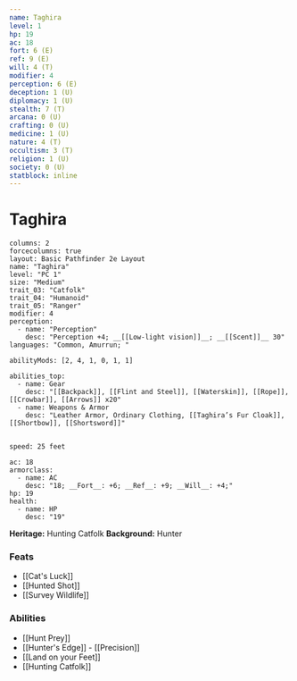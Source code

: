 ```yaml
---
name: Taghira
level: 1
hp: 19
ac: 18
fort: 6 (E)
ref: 9 (E)
will: 4 (T)
modifier: 4
perception: 6 (E)
deception: 1 (U)
diplomacy: 1 (U)
stealth: 7 (T)
arcana: 0 (U)
crafting: 0 (U)
medicine: 1 (U)
nature: 4 (T)
occultism: 3 (T)
religion: 1 (U)
society: 0 (U)
statblock: inline
---
```

# Taghira

```statblock
columns: 2
forcecolumns: true
layout: Basic Pathfinder 2e Layout
name: "Taghira"
level: "PC 1"
size: "Medium"
trait_03: "Catfolk"
trait_04: "Humanoid"
trait_05: "Ranger"
modifier: 4
perception:
  - name: "Perception"
    desc: "Perception +4; __[[Low-light vision]]__; __[[Scent]]__ 30"
languages: "Common, Amurrun; "

abilityMods: [2, 4, 1, 0, 1, 1]

abilities_top:
  - name: Gear
    desc: "[[Backpack]], [[Flint and Steel]], [[Waterskin]], [[Rope]], [[Crowbar]], [[Arrows]] x20"
  - name: Weapons & Armor
    desc: "Leather Armor, Ordinary Clothing, [[Taghira’s Fur Cloak]], [[Shortbow]], [[Shortsword]]"


speed: 25 feet

ac: 18
armorclass:
  - name: AC
    desc: "18; __Fort__: +6; __Ref__: +9; __Will__: +4;"
hp: 19
health:
  - name: HP
    desc: "19"
```

**Heritage:** Hunting Catfolk
**Background:** Hunter

### Feats
- [[Cat's Luck]]
- [[Hunted Shot]]
- [[Survey Wildlife]]

### Abilities
- [[Hunt Prey]]
- [[Hunter's Edge]] - [[Precision]]
- [[Land on your Feet]]
- [[Hunting Catfolk]]